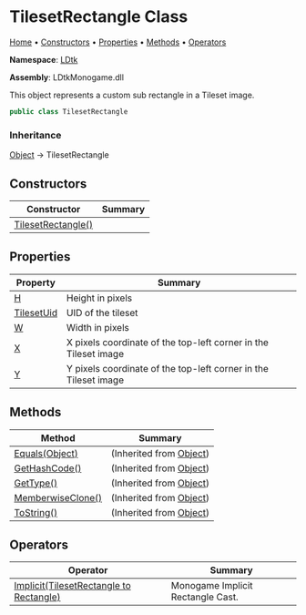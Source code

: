 # TilesetRectangle Class

[Home](../../README.md) &#x2022; [Constructors](#constructors) &#x2022; [Properties](#properties) &#x2022; [Methods](#methods) &#x2022; [Operators](#operators)

**Namespace**: [LDtk](../README.md)

**Assembly**: LDtkMonogame\.dll

  
This object represents a custom sub rectangle in a Tileset image\.

```csharp
public class TilesetRectangle
```

### Inheritance

[Object](https://docs.microsoft.com/en-us/dotnet/api/system.object) &#x2192; TilesetRectangle

## Constructors

| Constructor | Summary |
| ----------- | ------- |
| [TilesetRectangle()](-ctor/README.md) | |

## Properties

| Property | Summary |
| -------- | ------- |
| [H](H/README.md) | Height in pixels |
| [TilesetUid](TilesetUid/README.md) | UID of the tileset |
| [W](W/README.md) | Width in pixels |
| [X](X/README.md) | X pixels coordinate of the top\-left corner in the Tileset image |
| [Y](Y/README.md) | Y pixels coordinate of the top\-left corner in the Tileset image |

## Methods

| Method | Summary |
| ------ | ------- |
| [Equals(Object)](https://docs.microsoft.com/en-us/dotnet/api/system.object.equals) |  \(Inherited from [Object](https://docs.microsoft.com/en-us/dotnet/api/system.object)\) |
| [GetHashCode()](https://docs.microsoft.com/en-us/dotnet/api/system.object.gethashcode) |  \(Inherited from [Object](https://docs.microsoft.com/en-us/dotnet/api/system.object)\) |
| [GetType()](https://docs.microsoft.com/en-us/dotnet/api/system.object.gettype) |  \(Inherited from [Object](https://docs.microsoft.com/en-us/dotnet/api/system.object)\) |
| [MemberwiseClone()](https://docs.microsoft.com/en-us/dotnet/api/system.object.memberwiseclone) |  \(Inherited from [Object](https://docs.microsoft.com/en-us/dotnet/api/system.object)\) |
| [ToString()](https://docs.microsoft.com/en-us/dotnet/api/system.object.tostring) |  \(Inherited from [Object](https://docs.microsoft.com/en-us/dotnet/api/system.object)\) |

## Operators

| Operator | Summary |
| -------- | ------- |
| [Implicit(TilesetRectangle to Rectangle)](op_Implicit/README.md) |  Monogame Implicit Rectangle Cast\.  |

